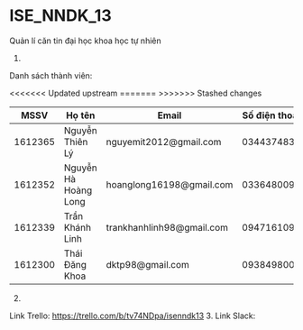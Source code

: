 # ISE_NNDK_13
Quản lí căn tin đại học khoa học tự nhiên

1. 
Danh sách thành viên:

<table>
<thead>
<tr>
  <th>MSSV</th>
  <th>Họ tên</th>
  <th>Email</th>
  <th>Số điện thoại</th>
</tr>
</thead>
<tbody>
<tr>
<td>1612365</td>
  <td>Nguyễn Thiên Lý </td>
  <td>nguyemit2012@gmail.com</td>
  <td>0344374834</td>
</tr>
<tr>

<td>1612352</td>
  <td>Nguyễn Hà Hoàng Long</td>
  <td>hoanglong16198@gmail.com</td>
  <td>0336480099</td>
</tr>
<tr>

<td>1612339</td>
  <td>Trần Khánh Linh</td>
  <td>trankhanhlinh98@gmail.com</td>
  <td>0947161098</td>
</tr>
<<<<<<< Updated upstream
=======
 
<td>1612300</td>
  <td>Thái Đăng Khoa</td>
  <td>dktp98@gmail.com</td>
  <td>0938498003</td>
</tr>
>>>>>>> Stashed changes
</tbody>
</table>

2. 
Link Trello: https://trello.com/b/tv74NDpa/isenndk13
3. 
Link Slack: 


